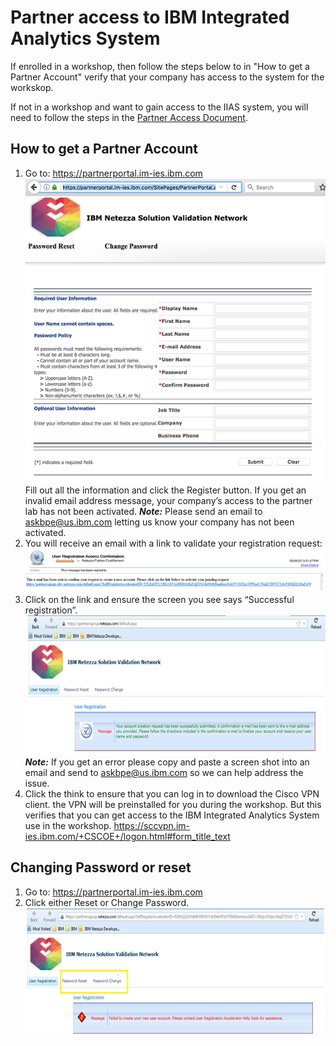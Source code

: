 
# Partner access to IBM Integrated Analytics System


If enrolled in a workshop, then follow the steps below to in "How to get a Partner Account" verify that your company has access to the system for the workskop.

If not in a workshop and want to gain access to the IIAS system, you will need to follow the steps in the [Partner Access Document](ExternalPartnerAccess.pdf).


## How to get a Partner Account
1. Go to: https://partnerportal.im-ies.ibm.com
![request user](./images/PartnerPortal.png)
Fill out all the information and click the Register button.
If you get an invalid email address message, your company’s access to the partner lab has not been activated.  ***Note:*** Please send an email to askbpe@us.ibm.com letting us know your company has not been activated.
1. You will receive an email with a link to validate your registration request:
![Click Link](./images/ClickLink.png)
1. Click on the link and ensure the screen you see says “Successful registration”.
![RegComplete](./images/RegComplete.png)
***Note:*** If you get an error please copy and paste a screen shot into an email and send to askbpe@us.ibm.com so we can help address the issue.
1. Click the think to ensure that you can log in to download the Cisco VPN client.  the VPN will be preinstalled for you during the workshop.  But this verifies that you can get access to the IBM Integrated Analytics System use in the workshop.
https://sccvpn.im-ies.ibm.com/+CSCOE+/logon.html#form_title_text

## Changing Password or reset
1. Go to: https://partnerportal.im-ies.ibm.com
1. Click either Reset or Change Password.
![reset or Change Password](./images/resetChange.png)
